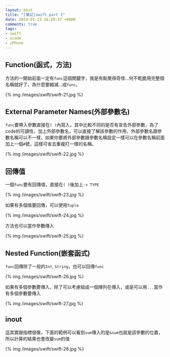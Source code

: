 ```yaml
---
layout: post
title: "[筆記]swift part 2"
date: 2014-07-23 16:29:37 +0800
comments: true
tags: 
- swift
- xcode
- iPhone
---
```


## Function(函式，方法)

方法的一開始前面一定有`func`這個關鍵字，我是有點覺得奇怪...何不乾脆用完整個名稱就好了，為什麼要縮減...成`func`。

{% img /images/swift/swift-21.jpg %}

<!-- more -->

## External Parameter Names(外部參數名)

`func`要帶入參數直接在`( )`內寫入，其中比較不同的是否有宣告外部參數，為了code的可讀性，加上外部參數名，可以直接了解該參數的作用，外部參數名跟參數名稱可以不一樣，如果你要將外部參數跟參數名稱設定一樣可以在參數名稱前面加上一個`#`號，這樣可省去重複打一樣的名稱。

{% img /images/swift/swift-22.jpg %}

## 回傳值

一個`func`要有回傳值，直接在`( )`後加上`-> TYPE`

{% img /images/swift/swift-23.jpg %}

如果有多個值要回傳，可以使用`Tuple`

{% img /images/swift/swift-24.jpg %}

方法也可以當作參數傳入

{% img /images/swift/swift-25.jpg %}

## Nested Function(嵌套函式)

`func`回傳除了一般的`Int`, `String`，也可以回傳`func`

{% img /images/swift/swift-26.jpg %}

如果有多個參數要傳入，除了可以考慮組成一個陣列在傳入，或是可以用`...`當作有多個參數要傳入

{% img /images/swift/swift-27.jpg %}

## inout

這其實跟指標很像，下面的範例可以看到`sum`傳入的是`&sum`也就是該參數的位置，所以計算的結果也會改變`sum`的值

{% img /images/swift/swift-28.jpg %}